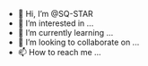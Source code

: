 - 👋 Hi, I’m @SQ-STAR
- 👀 I’m interested in ...
- 🌱 I’m currently learning ...
- 💞️ I’m looking to collaborate on ...
- 📫 How to reach me ...

<!---
SQ-STAR/SQ-STAR is a ✨ special ✨ repository because its `README.md` (this file) appears on your GitHub profile.
You can click the Preview link to take a look at your changes.
--->
